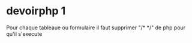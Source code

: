 # devoirphp 1
Pour chaque tableaue ou formulaire il faut supprimer "/* */" de php pour qu'il s'execute
